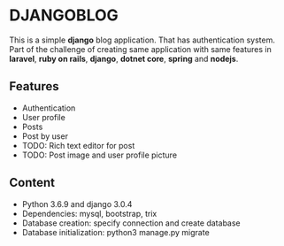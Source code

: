 # DJANGOBLOG
This is a simple **django** blog application. That has authentication system.
Part of the challenge of creating same application with same features in **laravel**, **ruby on rails**, **django**, **dotnet core**, **spring** and **nodejs**.

## Features
* Authentication
* User profile
* Posts
* Post by user
* TODO: Rich text editor for post
* TODO: Post image and user profile picture

## Content

* Python 3.6.9 and django 3.0.4
* Dependencies: mysql, bootstrap, trix
* Database creation: specify connection and create database
* Database initialization: python3 manage.py migrate